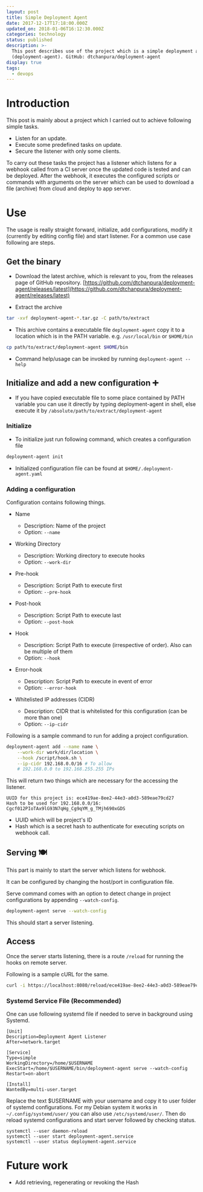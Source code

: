 ```yaml
---
layout: post
title: Simple Deployment Agent
date: 2017-12-17T17:18:00.000Z
updated_on: 2018-01-06T16:12:30.000Z
categories: technology
status: published
description: >-
  This post describes use of the project which is a simple deployment agent
  (deployment-agent). GitHub: dtchanpura/deployment-agent
display: true
tags:
  - devops
---
```


# Introduction

This post is mainly about a project which I carried out to achieve following
simple tasks.

* Listen for an update.
* Execute some predefined tasks on update.
* Secure the listener with only some clients.

To carry out these tasks the project has a listener which listens for a webhook
called from a CI server once the updated code is tested and can be deployed.
After the webhook, it executes the configured scripts or commands with
arguments on the server which can be used to download a file (archive) from
cloud and deploy to app server.

# Use

The usage is really straight forward, initialize, add configurations, modify it
(currently by editing config file) and start listener. For a common use case
following are steps.

## Get the binary

* Download the latest archive, which is relevant to you, from the releases page of GitHub repository. [https://github.com/dtchanpura/deployment-agent/releases/latest](https://github.com/dtchanpura/deployment-agent/releases/latest)

* Extract the archive
```sh
tar -xvf deployment-agent-*.tar.gz -C path/to/extract
```

* This archive contains a executable file `deployment-agent` copy it to a location which
is in the PATH variable. e.g. `/usr/local/bin` or `$HOME/bin`
```sh
cp path/to/extract/deployment-agent $HOME/bin
```

* Command help/usage can be invoked by running `deployment-agent --help`

## Initialize and add a new configuration ➕

* If you have copied executable file to some place contained by PATH variable you can use it directly by typing deployment-agent in shell, else execute it by `/absolute/path/to/extract/deployment-agent`

### Initialize

* To initialize just run following command, which creates a configuration
file

```sh
deployment-agent init
```

* Initialized configuration file can be found at `$HOME/.deployment-agent.yaml`

### Adding a configuration

Configuration contains following things.

* Name
    * Description: Name of the project
    * Option: `--name`

* Working Directory
    * Description: Working directory to execute hooks
    * Option: `--work-dir`

* Pre-hook
    * Description: Script Path to execute first
    * Option: `--pre-hook`

* Post-hook
    * Description: Script Path to execute last
    * Option: `--post-hook`

* Hook
    * Description: Script Path to execute (irrespective of order). Also can be
    multiple of them
    * Option: `--hook`

* Error-hook
    * Description: Script Path to execute in event of error
    * Option: `--error-hook`

* Whitelisted IP addresses (CIDR)
    * Description: CIDR that is whitelisted for this configuration (can be more than one)
    * Option: `--ip-cidr`

Following is a sample command to run for adding a project configuration.

```sh
deployment-agent add --name name \
    --work-dir work/dir/location \
    --hook /script/hook.sh \
    --ip-cidr 192.168.0.0/16 # To allow
    # 192.168.0.0 to 192.168.255.255 IPs
```

This will return two things which are necessary for the accessing the listener.

```
UUID for this project is: ece419ae-8ee2-44e3-a0d3-589eae79cd27
Hash to be used for 192.168.0.0/16: Cgcf012PIoTAx9lG93N7qHg_Cg9qYM_g_TMjh690xGDS
```


* UUID which will be project's ID
* Hash which is a secret hash to authenticate for executing scripts on webhook call.

## Serving 🍽

This part is mainly to start the server which listens for webhook.

It can be configured by changing the host/port in configuration file.

Serve command comes with an option to detect change in project configurations by appending `--watch-config`.

```sh
deployment-agent serve --watch-config
```

This should start a server listening.

## Access

Once the server starts listening, there is a route `/reload` for running the hooks on remote server.

Following is a sample cURL for the same.

```sh
curl -i https://localhost:8080/reload/ece419ae-8ee2-44e3-a0d3-589eae79cd27/Cgcf012PIoTAx9lG93N7qHg_Cg9qYM_g_TMjh690xGDS
```

### Systemd Service File (Recommended)

One can use following systemd file if needed to serve in background using Systemd.

```
[Unit]
Description=Deployment Agent Listener
After=network.target

[Service]
Type=simple
WorkingDirectory=/home/$USERNAME
ExecStart=/home/$USERNAME/bin/deployment-agent serve --watch-config
Restart=on-abort

[Install]
WantedBy=multi-user.target
```

Replace the text $USERNAME with your username and copy it to user folder of systemd configurations. For my Debian system it works in `~/.config/systemd/user/` you can also use `/etc/systemd/user/`. Then do reload systemd configurations and start server followed by checking status.

```
systemctl --user daemon-reload
systemctl --user start deployment-agent.service
systemctl --user status deployment-agent.service
```

# Future work

* Add retrieving, regenerating or revoking the Hash
